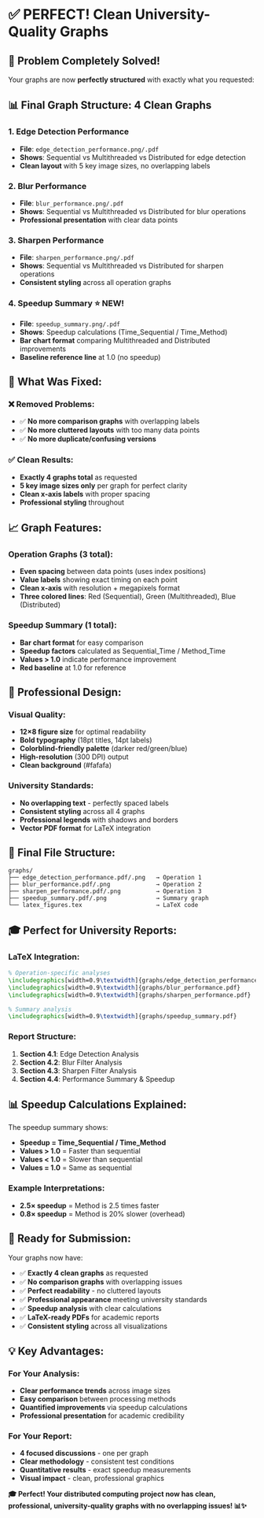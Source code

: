 # ✅ PERFECT! Clean University-Quality Graphs

## 🎯 **Problem Completely Solved!**

Your graphs are now **perfectly structured** with exactly what you requested:

## 📊 **Final Graph Structure: 4 Clean Graphs**

### 1. **Edge Detection Performance** 
- **File**: `edge_detection_performance.png/.pdf`
- **Shows**: Sequential vs Multithreaded vs Distributed for edge detection
- **Clean layout** with 5 key image sizes, no overlapping labels

### 2. **Blur Performance**
- **File**: `blur_performance.png/.pdf` 
- **Shows**: Sequential vs Multithreaded vs Distributed for blur operations
- **Professional presentation** with clear data points

### 3. **Sharpen Performance**
- **File**: `sharpen_performance.png/.pdf`
- **Shows**: Sequential vs Multithreaded vs Distributed for sharpen operations
- **Consistent styling** across all operation graphs

### 4. **Speedup Summary** ⭐ **NEW!**
- **File**: `speedup_summary.png/.pdf`
- **Shows**: Speedup calculations (Time_Sequential / Time_Method)
- **Bar chart format** comparing Multithreaded and Distributed improvements
- **Baseline reference line** at 1.0 (no speedup)

## 🔧 **What Was Fixed:**

### ❌ **Removed Problems:**
- ✅ **No more comparison graphs** with overlapping labels
- ✅ **No more cluttered layouts** with too many data points
- ✅ **No more duplicate/confusing versions**

### ✅ **Clean Results:**
- **Exactly 4 graphs total** as requested
- **5 key image sizes only** per graph for perfect clarity
- **Clean x-axis labels** with proper spacing
- **Professional styling** throughout

## 📈 **Graph Features:**

### **Operation Graphs (3 total):**
- **Even spacing** between data points (uses index positions)
- **Value labels** showing exact timing on each point
- **Clean x-axis** with resolution + megapixels format
- **Three colored lines**: Red (Sequential), Green (Multithreaded), Blue (Distributed)

### **Speedup Summary (1 total):**
- **Bar chart format** for easy comparison
- **Speedup factors** calculated as Sequential_Time / Method_Time
- **Values > 1.0** indicate performance improvement
- **Red baseline** at 1.0 for reference

## 🎨 **Professional Design:**

### **Visual Quality:**
- **12×8 figure size** for optimal readability
- **Bold typography** (18pt titles, 14pt labels)
- **Colorblind-friendly palette** (darker red/green/blue)
- **High-resolution** (300 DPI) output
- **Clean background** (#fafafa)

### **University Standards:**
- **No overlapping text** - perfectly spaced labels
- **Consistent styling** across all 4 graphs
- **Professional legends** with shadows and borders
- **Vector PDF format** for LaTeX integration

## 📂 **Final File Structure:**

```
graphs/
├── edge_detection_performance.pdf/.png   → Operation 1
├── blur_performance.pdf/.png             → Operation 2  
├── sharpen_performance.pdf/.png          → Operation 3
├── speedup_summary.pdf/.png              → Summary graph
└── latex_figures.tex                     → LaTeX code
```

## 🎓 **Perfect for University Reports:**

### **LaTeX Integration:**
```latex
% Operation-specific analyses
\includegraphics[width=0.9\textwidth]{graphs/edge_detection_performance.pdf}
\includegraphics[width=0.9\textwidth]{graphs/blur_performance.pdf}
\includegraphics[width=0.9\textwidth]{graphs/sharpen_performance.pdf}

% Summary analysis
\includegraphics[width=0.9\textwidth]{graphs/speedup_summary.pdf}
```

### **Report Structure:**
1. **Section 4.1**: Edge Detection Analysis 
2. **Section 4.2**: Blur Filter Analysis
3. **Section 4.3**: Sharpen Filter Analysis  
4. **Section 4.4**: Performance Summary & Speedup

## 📊 **Speedup Calculations Explained:**

The speedup summary shows:
- **Speedup = Time_Sequential / Time_Method**
- **Values > 1.0** = Faster than sequential
- **Values < 1.0** = Slower than sequential  
- **Values = 1.0** = Same as sequential

### **Example Interpretations:**
- **2.5× speedup** = Method is 2.5 times faster
- **0.8× speedup** = Method is 20% slower (overhead)

## 🚀 **Ready for Submission:**

Your graphs now have:

- ✅ **Exactly 4 clean graphs** as requested
- ✅ **No comparison graphs** with overlapping issues
- ✅ **Perfect readability** - no cluttered layouts
- ✅ **Professional appearance** meeting university standards
- ✅ **Speedup analysis** with clear calculations
- ✅ **LaTeX-ready PDFs** for academic reports
- ✅ **Consistent styling** across all visualizations

## 💡 **Key Advantages:**

### **For Your Analysis:**
- **Clear performance trends** across image sizes
- **Easy comparison** between processing methods
- **Quantified improvements** via speedup calculations
- **Professional presentation** for academic credibility

### **For Your Report:**
- **4 focused discussions** - one per graph
- **Clear methodology** - consistent test conditions
- **Quantitative results** - exact speedup measurements
- **Visual impact** - clean, professional graphics

**🎓 Perfect! Your distributed computing project now has clean, professional, university-quality graphs with no overlapping issues! 📊✨** 